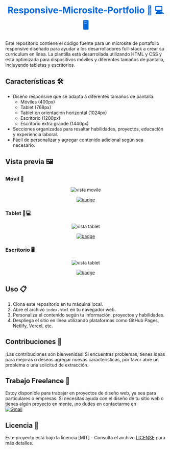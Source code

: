 <h1 align="center" style="color: #0366d6;">
   Responsive-Microsite-Portfolio 📱 💻 🖥
</h1>

Este repositorio contiene el código fuente para un microsite de portafolio responsive diseñado para ayudar a los desarrolladores full-stack a crear su currículum en línea. La plantilla está desarrollada utilizando HTML y CSS y está optimizada para dispositivos móviles y diferentes tamaños de pantalla, incluyendo tabletas y escritorios.

## Características 🛠️

- Diseño responsive que se adapta a diferentes tamaños de pantalla:
  - Móviles (400px)
  - Tablet (768px)
  - Tablet en orientación horizontal (1024px)
  - Escritorio (1200px)
  - Escritorio extra grande (1440px)
- Secciones organizadas para resaltar habilidades, proyectos, educación y experiencia laboral.
- Fácil de personalizar y agregar contenido adicional según sea necesario.

## Vista previa 🖼️

### Móvil 📱

<div align="center">
  <img src="/img/portfolio-movile.png/" alt="vista movile"/>
</div>

<p align="center">
   <a href="src/">
      <img src="https://img.shields.io/badge/ver%20codigo-%23761C76?style=for-the-badge" alt="badge">
   </a>
</p>

### Tablet 📱💻

<div align="center">
  <img src="/img/portfolio-tablet.png/" alt="vista tablet"/>
</div>

<p align="center">
   <a href="src/">
      <img src="https://img.shields.io/badge/ver%20codigo-%23761C76?style=for-the-badge" alt="badge">
   </a>
</p>

### Escritorio 🖥️

<div align="center">
  <img src="/img/portfolio-desktop.png/" alt="vista tablet"/>
</div>

<p align="center">
   <a href="src/">
      <img src="https://img.shields.io/badge/ver%20codigo-%23761C76?style=for-the-badge" alt="badge">
   </a>
</p>

## Uso 📋

1. Clona este repositorio en tu máquina local.
2. Abre el archivo `index.html` en tu navegador web.
3. Personaliza el contenido según tu información, proyectos y habilidades.
4. Despliega el sitio en línea utilizando plataformas como GitHub Pages, Netlify, Vercel, etc.


## Contribuciones 🤝

¡Las contribuciones son bienvenidas! Si encuentras problemas, tienes ideas para mejoras o deseas agregar nuevas características, por favor abre un problema o una solicitud de extracción.


## Trabajo Freelance 💼

Estoy disponible para trabajar en proyectos de diseño web, ya sea para particulares o empresas. Si necesitas ayuda con el diseño de tu sitio web o tienes algún proyecto en mente, ¡no dudes en contactarme en 
<br>
[![Gmail](https://img.shields.io/badge/Email%20personal-white?style=for-the-badge&logo=gmail&logoColor=white&label=ferrancolllopez%40gmail.com&labelColor=black&color=%23EA4335)](mailto:ferrancolllopez@gmail.com)


## Licencia 📜

Este proyecto está bajo la licencia [MIT] - Consulta el archivo [LICENSE](LICENSE) para más detalles.

